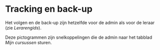 # Tracking en back-up

Het volgen en de back-up zijn hetzelfde voor de admin als voor de leraar \(zie _Lerarengids_\).

Deze pictogrammen zijn snelkoppelingen die de admin naar het tabblad _Mijn cursussen_ sturen.
